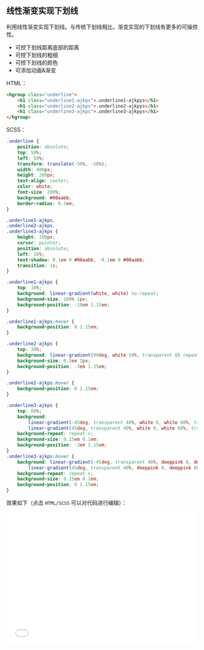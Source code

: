 ## 线性渐变实现下划线

利用线性渐变实现下划线。与传统下划线相比，渐变实现的下划线有更多的可操控性。

+ 可控下划线距离底部的距离
+ 可控下划线的粗细
+ 可控下划线的颜色
+ 可添加动画&渐变

HTML：

```html
<hgroup class="underline">
    <h1 class="underline1-ajkps">.underline1-ajkpys</h1>
    <h1 class="underline2-ajkps">.underline2-ajkpys</h1>
    <h1 class="underline3-ajkps">.underline3-ajkpys</h1>
</hgroup>
```

SCSS：
```scss
.underline {
    position: absolute;
    top: 50%;
    left: 50%;
    transform: translate(-50%, -50%);
    width: 400px;
    height: 200px;
    text-align: center;
    color: white;
    font-size: 200%;
    background: #00aabb;
    border-radius: 0.5em;
}

.underline1-ajkps,
.underline2-ajkps,
.underline3-ajkps {
    height: 100px;
    cursor: pointer;
    position: absolute;
    left: 16%;
    text-shadow: 0.1em 0 #00aabb, -0.1em 0 #00aabb;
    transition: 1s;
}

.underline1-ajkps {
    top: 10%;
    background: linear-gradient(white, white) no-repeat;
    background-size: 100% 1px;
    background-position: -10em 1.15em;
}

.underline1-ajkps:hover {
    background-position: 0 1.15em;
}

.underline2-ajkps {
    top: 38%;
    background: linear-gradient(90deg, white 50%, transparent 0) repeat-x;
    background-size: 0.2em 2px;
    background-position: -3em 1.15em;
}

.underline2-ajkps:hover {
    background-position: 0 1.15em;
}

.underline3-ajkps {
    top: 66%;
    background: 
        linear-gradient(-45deg, transparent 40%, white 0, white 60%, transparent 0) 0 1em,
        linear-gradient(45deg, transparent 40%, white 0, white 60%, transparent 0) 0.1em 1em;
    background-repeat: repeat-x;
    background-size: 0.15em 0.1em;
    background-position: -3em 1.15em;
}
.underline3-ajkps:hover {
    background: linear-gradient(-45deg, transparent 40%, deeppink 0, deeppink 60%, transparent 0) 0 1em,
        linear-gradient(45deg, transparent 40%, deeppink 0, deeppink 60%, transparent 0) 0.1em 1em;
    background-repeat: repeat-x;
    background-size: 0.15em 0.1em;
    background-position: 0 1.15em;
}

```

效果如下（点击 `HTML/SCSS` 可以对代码进行编辑）：

<iframe height='350' scrolling='no' title='利用 线性渐变 实现下划线' src='//codepen.io/Chokcoco/embed/pQKzBg/?height=265&theme-id=0&default-tab=result' frameborder='no' allowtransparency='true' allowfullscreen='true' style='width: 100%;'>See the Pen <a href='https://codepen.io/Chokcoco/pen/pQKzBg/'>利用 线性渐变 实现下划线</a> by Chokcoco (<a href='https://codepen.io/Chokcoco'>@Chokcoco</a>) on <a href='https://codepen.io'>CodePen</a>.
</iframe>